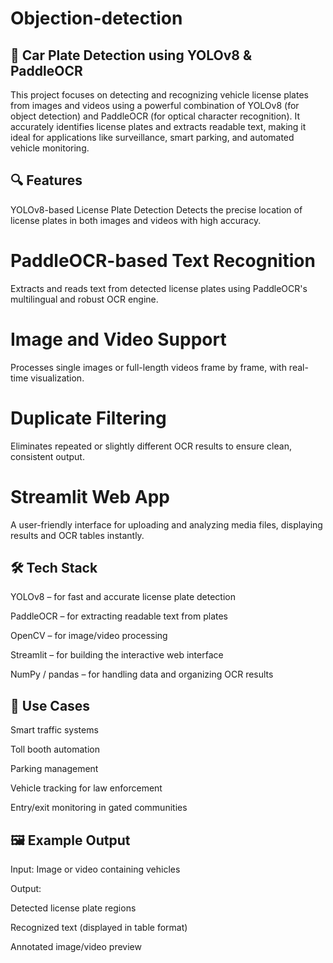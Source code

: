 # Objection-detection
## 🚗 Car Plate Detection using YOLOv8 & PaddleOCR
This project focuses on detecting and recognizing vehicle license plates from images and videos using a powerful combination of YOLOv8 (for object detection) and PaddleOCR (for optical character recognition). It accurately identifies license plates and extracts readable text, making it ideal for applications like surveillance, smart parking, and automated vehicle monitoring.

## 🔍 Features
YOLOv8-based License Plate Detection
Detects the precise location of license plates in both images and videos with high accuracy.

# PaddleOCR-based Text Recognition
Extracts and reads text from detected license plates using PaddleOCR's multilingual and robust OCR engine.

# Image and Video Support
Processes single images or full-length videos frame by frame, with real-time visualization.

# Duplicate Filtering
Eliminates repeated or slightly different OCR results to ensure clean, consistent output.

# Streamlit Web App
A user-friendly interface for uploading and analyzing media files, displaying results and OCR tables instantly.

## 🛠 Tech Stack
YOLOv8 – for fast and accurate license plate detection

PaddleOCR – for extracting readable text from plates

OpenCV – for image/video processing

Streamlit – for building the interactive web interface

NumPy / pandas – for handling data and organizing OCR results

## 🚀 Use Cases
Smart traffic systems

Toll booth automation

Parking management

Vehicle tracking for law enforcement

Entry/exit monitoring in gated communities

## 🖼 Example Output
Input: Image or video containing vehicles

Output:

Detected license plate regions

Recognized text (displayed in table format)

Annotated image/video preview



